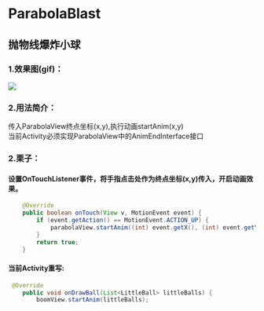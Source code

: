 # ParabolaBlast
## 抛物线爆炸小球
### 1.效果图(gif)：
![](https://github.com/xandone/ParabolaBlast/blob/master/pic/gif1.gif)
### 2.用法简介：
传入ParabolaView终点坐标(x,y),执行动画startAnim(x,y)</br>
当前Activity必须实现ParabolaView中的AnimEndInterface接口
### 2.栗子：
#### 设置OnTouchListener事件，将手指点击处作为终点坐标(x,y)传入，开启动画效果。
```Java
    @Override
    public boolean onTouch(View v, MotionEvent event) {
        if (event.getAction() == MotionEvent.ACTION_UP) {
            parabolaView.startAnim((int) event.getX(), (int) event.getY());
        }
        return true;
    }
```
#### 当前Activity重写:
```Java
 @Override
    public void onDrawBall(List<LittleBall> littleBalls) {
        boomView.startAnim(littleBalls);
```

